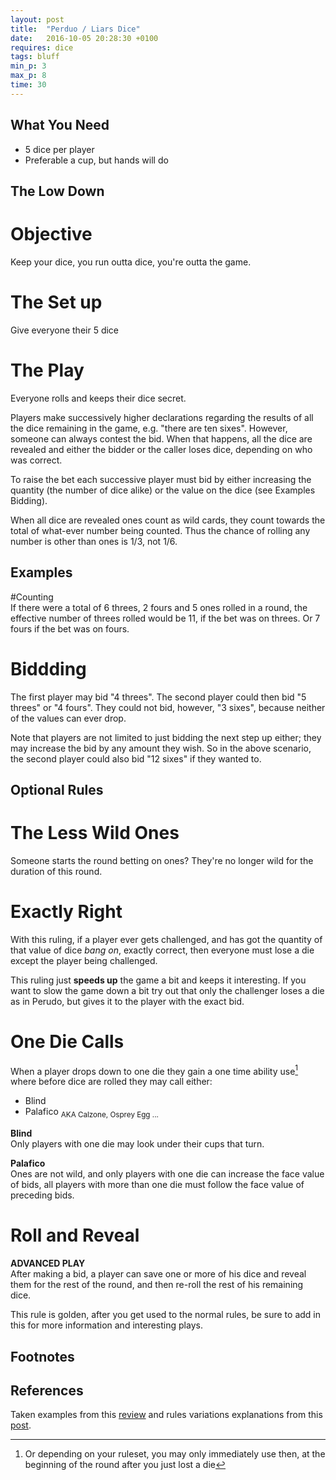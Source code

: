 ```yaml
---
layout: post
title:  "Perduo / Liars Dice"
date:   2016-10-05 20:28:30 +0100
requires: dice
tags: bluff
min_p: 3
max_p: 8
time: 30
---
```


## What You Need  
- 5 dice per player
- Preferable a cup, but hands will do

## The Low Down  

# Objective  
Keep your dice, you run outta dice, you're outta the game.

# The Set up  
Give everyone their 5 dice

# The Play  
Everyone rolls and keeps their dice secret.

Players make successively higher declarations regarding the results of all the dice remaining in the game, e.g. "there are ten sixes". However, someone can always contest the bid. When that happens, all the dice are revealed and either the bidder or the caller loses dice, depending on who was correct.

To raise the bet each successive player must bid by either increasing the quantity (the number of dice alike) or the value on the dice (see Examples Bidding).

When all dice are revealed ones count as wild cards, they count towards the total of what-ever number being counted. Thus the chance of rolling any number is other than ones is 1/3, not 1/6.

## Examples  
#Counting  
If there were a total of 6 threes, 2 fours and 5 ones rolled in a round, the effective number of threes rolled would be 11, if the bet was on threes. Or 7 fours if the bet was on fours.

# Biddding  
The first player may bid "4 threes". The second player could then bid "5 threes" or "4 fours". They could not bid, however, "3 sixes", because neither of the values can ever drop.

Note that players are not limited to just bidding the next step up either; they may increase the bid by any amount they wish. So in the above scenario, the second player could also bid "12 sixes" if they wanted to.



## Optional Rules

# The Less Wild Ones  
Someone starts the round betting on ones? They're no longer wild for the duration of this round.

# Exactly Right  
With this ruling, if a player ever gets challenged, and has got the quantity of that value of dice *bang on*, exactly correct, then everyone must lose a die except the player being challenged.

This ruling just __speeds up__ the game a bit and keeps it interesting. If you want to slow the game down a bit try out that only the challenger loses a die as in Perudo, but gives it to the player with the exact bid.

# One Die Calls  
When a player drops down to one die they gain a one time ability use[^2] where before dice are rolled they may call either:  

- Blind  
- Palafico <sub>AKA Calzone, Osprey Egg ...</sub>

**Blind**  
Only players with one die may look under their cups that turn.

**Palafico**  
Ones are not wild, and only players with one die can increase the face value of bids, all players with more than one die must follow the face value of preceding bids.

# Roll and Reveal
**ADVANCED PLAY**  
After making a bid, a player can save one or more of his dice and reveal them for the rest of the round, and then re-roll the rest of his remaining dice.

This rule is golden, after you get used to the normal rules, be sure to add in this for more information and interesting plays.


## Footnotes

[^2]: Or depending on your ruleset, you may only immediately use then, at the beginning of the round after you just lost a die

## References
Taken examples from this [review](https://boardgamegeek.com/thread/192025/liars-dice-yes-it-has-dice-i-promise-it-doesnt-suc) and rules variations explanations from this [post](https://boardgamegeek.com/thread/185804/main-rule-variations).
